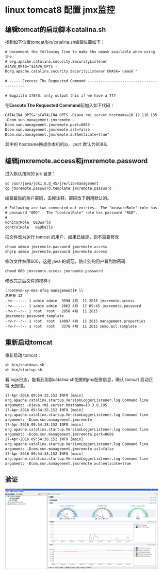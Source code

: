 # linux tomcat8 配置 jmx监控
## 编辑tomcat的启动脚本catalina.sh
找到如下位置tomcat/bin/catalina.sh编辑位置如下：
```shell
# Uncomment the following line to make the umask available when using the
# org.apache.catalina.security.SecurityListener
#JAVA_OPTS="$JAVA_OPTS -Dorg.apache.catalina.security.SecurityListener.UMASK=`umask`"

# ----- Execute The Requested Command -----------------------------------------

# Bugzilla 37848: only output this if we have a TTY
```

在**Execute The Requested Command**前加入如下代码：
```console
CATALINA_OPTS="$CATALINA_OPTS -Djava.rmi.server.hostname=10.12.116.135 -Dcom.sun.management.jmxremote -Dcom.sun.management.jmxremote.port=8088 -Dcom.sun.management.jmxremote.ssl=false -Dcom.sun.management.jmxremote.authenticate=true"
```
其中的 hostname换成你本机的ip， port 默认为8088。
## 编辑jmxremote.access和jmxremote.password
进入默认按照的 jdk 目录：
```shell
cd /usr/java/jdk1.8.0_45/jre/lib/management
cp jmxremote.password.template jmxremote.password
```
编辑最后的账户密码，去掉注释，密码改下别用默认的。
```console
# Following are two commented-out entries.  The "measureRole" role has
# password "QED".  The "controlRole" role has password "R&D".
#
monitorRole  QEDworld
controlRole   R&Dhello
```
把文件改为运行 tomcat 的用户，如果已经是，则不需要修改
```console
chown admin jmxremote.password jmxremote.access
chgrp admin jmxremote.password jmxremote.access
```
修改文件权限600，这是 java 的规范，防止别的用户看到你密码
```console
chmod 600 jmxremote.access jmxremote.password
```
修改完之后文件的模样:）
```console
[root@vm-xy-mms-nfsq management]# ll
总用量 32
-rw------- 1 admin admin  3998 4月  11 2015 jmxremote.access
-rw------- 1 admin admin  2862 4月  17 09:45 jmxremote.password
-rw-r--r-- 1 root  root   2856 4月  11 2015 jmxremote.password.template
-rw-r--r-- 1 root  root  14097 4月  11 2015 management.properties
-rw-r--r-- 1 root  root   3376 4月  11 2015 snmp.acl.template
```
## 重新启动tomcat
重新启动 tomcat：
```console
sh bin/shutdown.sh
sh bin/startup.sh
```
看 logs日志，能看到刚刚catalina.sh配置的jmx配置信息，确认 tomcat 启动正常,无报错。
```console
17-Apr-2016 09:54:38.152 INFO [main] org.apache.catalina.startup.VersionLoggerListener.log Command line argument: -Djava.rmi.server.hostname=10.3.0.105
17-Apr-2016 09:54:38.152 INFO [main] org.apache.catalina.startup.VersionLoggerListener.log Command line argument: -Dcom.sun.management.jmxremote
17-Apr-2016 09:54:38.152 INFO [main] org.apache.catalina.startup.VersionLoggerListener.log Command line argument: -Dcom.sun.management.jmxremote.port=8088
17-Apr-2016 09:54:38.152 INFO [main] org.apache.catalina.startup.VersionLoggerListener.log Command line argument: -Dcom.sun.management.jmxremote.ssl=false
17-Apr-2016 09:54:38.152 INFO [main] org.apache.catalina.startup.VersionLoggerListener.log Command line argument: -Dcom.sun.management.jmxremote.authenticate=true
```
## 验证
![成功连接](_v_images/_成功连接_1520495514_27302.png)
